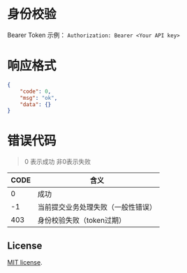 # 身份校验

Bearer Token
示例：
`Authorization: Bearer <Your API key>`

# 响应格式

```json
{
    "code": 0,
    "msg": "ok",
    "data": {}
}
```

# 错误代码

> 0 表示成功 非0表示失败

| CODE | 含义                |
|------|-------------------|
| 0    | 成功                |
| -1   | 当前提交业务处理失败（一般性错误） |
| 403  | 身份校验失败（token过期）   |


## License
[MIT license](LICENSE).
